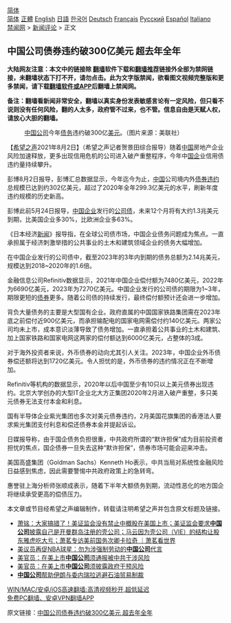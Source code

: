  <!-- 面包屑导航 --> <div class="breadcrumb"><!-- GTranslate: https://gtranslate.io/ -->  <div class="switcher notranslate">  <div class="selected">  <a href="#" onclick="return false;"> 简体</a>  </div>  <div class="option">  <a href="https://www.bannedbook.org" onclick="doGTranslate('zh-CN|zh-CN');jQuery('div.switcher div.selected a').html(jQuery(this).html());return false;" title="简体中文" class="nturl selected"> 简体</a>  <a href="https://www.bannedbook.org/zh-tw/" onclick="doGTranslate('zh-CN|zh-TW');jQuery('div.switcher div.selected a').html(jQuery(this).html());return false;" title="繁體中文" class="nturl"> 正體</a>  <a href="https://www.bannedbook.org/en/" onclick="doGTranslate('zh-CN|en');jQuery('div.switcher div.selected a').html(jQuery(this).html());return false;" title="English" class="nturl"> English</a>  <a href="https://www.bannedbook.org/ja/" onclick="doGTranslate('zh-CN|ja');jQuery('div.switcher div.selected a').html(jQuery(this).html());return false;" title="日本語" class="nturl"> 日語</a>  <a href="https://www.bannedbook.org/ko/" onclick="doGTranslate('zh-CN|ko');jQuery('div.switcher div.selected a').html(jQuery(this).html());return false;" title="한국어" class="nturl"> 한국어</a>  <a href="https://www.bannedbook.org/de/" onclick="doGTranslate('zh-CN|de');jQuery('div.switcher div.selected a').html(jQuery(this).html());return false;" title="Deutsch" class="nturl"> Deutsch</a>  <a href="https://www.bannedbook.org/fr/" onclick="doGTranslate('zh-CN|fr');jQuery('div.switcher div.selected a').html(jQuery(this).html());return false;" title="Français" class="nturl"> Français</a>  <a href="https://www.bannedbook.org/ru/" onclick="doGTranslate('zh-CN|ru');jQuery('div.switcher div.selected a').html(jQuery(this).html());return false;" title="Русский" class="nturl"> Русский</a>  <a href="https://www.bannedbook.org/es/" onclick="doGTranslate('zh-CN|es');jQuery('div.switcher div.selected a').html(jQuery(this).html());return false;" title="Español" class="nturl"> Español</a>  <a href="https://www.bannedbook.org/it/" onclick="doGTranslate('zh-CN|it');jQuery('div.switcher div.selected a').html(jQuery(this).html());return false;" title="Italiano" class="nturl"> Italiano</a>  </div>  </div>      <div class='breadcrumb-sub'><!-- Breadcrumb NavXT 6.3.0 --> <a href="https://www.bannedbook.org/" class="home">禁闻网</a> &gt; <a href="https://www.bannedbook.org/bnews/comments/" class="category">新闻评论</a> &gt; 正文</div></div><h2>中国公司债券违约破300亿美元 超去年全年</h2> <p class="notice"><b>大陆网友注意：本文中的链接除 <a href="https://github.com/bannedbook/fanqiang" >翻墙</a>软件下载和<a href="https://github.com/killgcd/justmysocks/blob/master/README.md">翻墙推荐</a>链接外全部为禁网链接，未翻墙状态下打不开，请勿点击。此为文字版禁闻，欲看图文视频完整版和更多禁闻，请下载<a href="https://github.com/bannedbook/fanqiang">翻墙软件或APP</a>后翻墙上禁闻网。</p><p>备注：翻墙看新闻非常安全，翻墙以真实身份发表敏感言论有一定风险，但只看不说则没有任何风险，翻的人太多，政府管不过来，也不管。信息自由是天赋人权，请放心大胆的翻墙。</b></p>  <div class="entry"> <figure><figcaption><a href="https://www.bannedbook.org/bnews/tag/%E4%B8%AD%E5%9B%BD%E5%85%AC%E5%8F%B8/" class="st_tag internal_tag" rel="tag" title="标签 中国公司 下的日志">中国公司</a>今年<a href="https://www.bannedbook.org/bnews/tag/%e5%80%ba%e5%8a%a1/" class="st_tag internal_tag" rel="tag" title="标签 债务 下的日志">债务</a>违约破300亿<a href="https://www.bannedbook.org/bnews/tag/%e7%be%8e%e5%85%83/" class="st_tag internal_tag" rel="tag" title="标签 美元 下的日志">美元</a>。（图片来源：美联社）</figcaption></figure> <p>【<span class='wp_keywordlink_affiliate'><a href="https://www.soundofhope.org" title="希望之声" target="_blank">希望之声</a></span>2021年8月2日】（希望之声记者贺景田综合报导）随着<span class='wp_keywordlink_affiliate'><a href="https://www.bannedbook.org/" title="中国" target="_blank">中国</a></span>房地产企业风险加速释放，更多出现信用危机的公司进入破产重整程序，今年中<a href="https://www.bannedbook.org/bnews/tag/%E5%9B%BD%E4%BC%81/" class="st_tag internal_tag" rel="tag" title="标签 国企 下的日志">国企</a>业信用债违约量持续攀升。</p> <p>彭博8月2日报导，彭博汇总数据显示，今年迄今为止，<a href="https://www.bannedbook.org/bnews/tag/%E4%B8%AD%E5%9B%BD/" class="st_tag internal_tag" rel="tag" title="标签 中国 下的日志">中国</a>公司境内外<a href="https://www.bannedbook.org/bnews/tag/%E5%80%BA%E5%88%B8%E8%BF%9D%E7%BA%A6/" class="st_tag internal_tag" rel="tag" title="标签 债券违约 下的日志">债券违约</a>总规模已达到约302亿美元，超过了2020年全年299.3亿美元的水平，刷新年度违约规模的历史新高。</p> <p>彭博此前5月24日报导，<a href="https://www.bannedbook.org/bnews/tag/%E4%B8%AD%E5%9B%BD%E4%BC%81%E4%B8%9A/" class="st_tag internal_tag" rel="tag" title="标签 中国企业 下的日志">中国企业</a>发行的<a href="https://www.bannedbook.org/bnews/tag/%E5%85%AC%E5%8F%B8%E5%80%BA/" class="st_tag internal_tag" rel="tag" title="标签 公司债 下的日志">公司债</a>，未来12个月将有大约1.3兆美元到期，比美国企业多30%，比欧洲企业多63%。</p> <p>《日本经济<span class='wp_keywordlink_affiliate'><a href="https://www.bannedbook.org/" title="新闻">新闻</a></span>》报导指，在全球公司债市场，中国企业债务问题成为焦点。一直承担属于经济刺激举措的公共事业的土木和建筑领域企业的债务大幅增加。</p>  <p>在中国企业发行的公司债中，截至2023年的3年内到期的债务总额为2.14兆美元，规模达到2018~2020年的1.6倍。</p> <p>金融信息公司Refinitiv数据显示，2021年中国企业偿付额为7480亿美元，2022年为6690亿美元，2023年为7270亿美元。中国企业发行的公司债的期限为1~3年，期限更短的<a href="https://www.bannedbook.org/bnews/tag/%E5%80%BA%E5%88%B8/" class="st_tag internal_tag" rel="tag" title="标签 债券 下的日志">债券</a>更多。随着公司债的持续发行，最终偿付额预计还会进一步增加。</p> <p>背负大量债务的主要是大型国有企业。政府直属的中国国家铁路集团需在2023年底之前偿付近900亿美元，而承担输配电的国家电网需偿付约140亿美元。两家公司均未上市，成本意识淡薄导致了债务增加。一直承担着公共事业的土木和建筑、加上国家铁路和国家电网这两家的偿付额达到6000亿美元，占整体的3成。</p> <p>对于海外投资者来说，外币债券的动向尤其引人关注。2023年，中国企业外币债券偿还额将达到1720亿美元。令人担忧的是，外币债券的违约情况正在不断增加。</p>  <p>Refinitiv等机构的数据显示，2020年以后中国至少有10只以上美元债券出现违约。北京大学创办的大型IT企业北大方正集团2020年2月进入破产重整，多只美元债券无法支付本金和利息。</p> <p>国有半导体企业紫光集团也多次对美元债券违约，2月美国花旗集团的香港法人要求紫光集团支付利息和偿还债券本金并提起诉讼。</p> <p>日媒报导称，由于国企债务负担很重，中共政府所谓的“默许担保”成为目前投资者担忧的焦点，国企债券一旦失去这种“默许担保”，债券市场可能会迎来冲击。</p> <p>美国高盛集团（Goldman Sachs）Kenneth Ho表示，中共当局对系统性金融风险日益感到焦虑，因此需要警惕中共政府政策上的急转弯。</p>  <p>惠誉驻上海分析师张顺成表示，随着下半年大额债务到期，流动性恶化的地方国企将继续承受更高的偿债压力。</p> <p>本文章或节目经希望之声编辑制作，转载请注明希望之声并包含原文标题及链接。 </p> <ul class='op-related-articles' title='相关阅读'> <li><a href='https://www.bannedbook.org/bnews/cbnews/20210802/1598672.html' target='_blank'>萧铭：大家搞错了！美证监会没有禁止中概股在美国上市；美证监会要求<b>中国公司</b>披露自己是开曼群岛注册的壳公司；马云因为壳公司（VIE）的结构让股东雅虎吃大亏；萧茗专访美前国务次卿卡拉奇 ｜萧茗看世界</a></li> <li><a href='https://www.bannedbook.org/bnews/comments/20210731/1597408.html' target='_blank'>美议员再促NBA球星：勿为涉强制劳动的<b>中国公司</b>代言</a></li> <li><a href='https://www.bannedbook.org/bnews/comments/20210728/1595700.html' target='_blank'>美官员：在美上市<b>中国公司</b>须通报被中共干涉风险</a></li> <li><a href='https://www.bannedbook.org/bnews/baitai/20210728/1595640.html' target='_blank'>美官员：在美上市<b>中国公司</b>须披露政府干预风险</a></li> <li><a href='https://www.bannedbook.org/bnews/ssgc/20210723/1592328.html' target='_blank'><b>中国公司</b>帮助伊朗与委内瑞拉逃避石油贸易制裁</a></li> </ul> <p class="texttj"> <a href="https://github.com/bannedbook/fanqiang/wiki/V2ray%E6%9C%BA%E5%9C%BA" target="_blank">WIN/MAC/安卓/iOS高速翻墙:高清视频秒开,超低延迟</a><br/> <a href="https://github.com/bannedbook/fanqiang/wiki/%E7%A6%81%E9%97%BB%E7%BD%91%E5%AE%89%E5%8D%93%E7%BF%BB%E5%A2%99%E6%96%B0%E9%97%BBAPP" target="_blank">免费PC翻墙、安卓VPN翻墙APP</a></p><p>原文链接：<a class="src_link"  href="https://www.soundofhope.org/post/531677" target="_blank">中国公司债券违约破300亿美元 超去年全年</a></p> <a name='sharetosocial'></a>  <div style="margin-bottom:5px;padding-bottom:5px;clear:both"> <div id="archive-pix-1" class="banner-ads"> <!-- AuctionX Display platform tag START --> <div id="26318x728x90x621x_ADSLOT2" clicktrack="%%CLICK_URL_ESC%%"></div> <!-- AuctionX Display platform tag END --> </div> <div id="archive-pix-2" class="banner-ads"> <!-- AuctionX Display platform tag START --> <div id="26315x300x250x621x_ADSLOT2" clicktrack="%%CLICK_URL_ESC%%"></div> <!-- AuctionX Display platform tag END --> </div> </div>  <div id="archive-pix-1" class="banner-ads"> <!-- AuctionX Display platform tag START --> <div id="26318x728x90x621x_ADSLOT3" clicktrack="%%CLICK_URL_ESC%%"></div> <!-- AuctionX Display platform tag END --> </div> </div><!--END ENTRY--> 